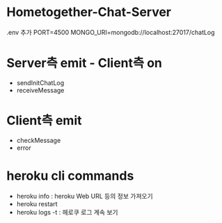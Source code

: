 # Hometogether-Chat-Server

.env 추가
PORT=4500
MONGO_URI=mongodb://localhost:27017/chatLog

# Server측 emit - Client측 on
- sendInitChatLog
- receiveMessage

# Client측 emit
- checkMessage
- error


# heroku cli commands
- heroku info : heroku Web URL 등의 정보 가져오기
- heroku restart
- heroku logs -t : 헤로쿠 로그 계속 보기